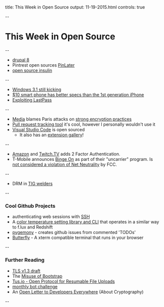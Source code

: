 title: This Week in Open Source
output: 11-19-2015.html
controls: true

--

# This Week in Open Source

--

- [drupal 8](https://www.drupal.org/8)
- Pintrest open sources [PinLater](https://engineering.pinterest.com/blog/open-sourcing-pinlater-asynchronous-job-execution-system)
- [open source insulin](http://www.popsci.com/these-biohackers-are-making-open-source-insulin
  )

--

- [Windows 3.1 still kicking](http://www.zdnet.com/article/a-23-year-old-windows-3-1-system-failure-crashed-paris-airport/)
- [$10 smart phone has better specs than the 1st generation iPhone](http://motherboard.vice.com/read/walmarts-10-smartphone-has-better-specs-than-the-original-iphone)
- [Exploiting LastPass](http://www.martinvigo.com/even-the-lastpass-will-be-stolen-deal-with-it/)

--

- [Media](http://www.nytimes.com/2015/11/17/world/europe/encrypted-messaging-apps-face-new-scrutiny-over-possible-role-in-paris-attacks.html?_r=0) blames Paris attacks on [strong encryption practices](https://www.schneier.com/blog/archives/2015/11/paris_attacks_b.html)
- [Pull request tracking tool](https://hacksboard.com/) it's cool, however I personally wouldn't use it
- [Visual Studio Code](https://code.visualstudio.com/updates#_vs-code-is-open-source) is open sourced
  - It also has an [extension gallery](https://code.visualstudio.com/docs/extensions/overview)!

--

- [Amazon](http://www.wired.com/2015/11/amazon-two-step-authentication/) and [Twitch.TV](http://blog.twitch.tv/2015/11/two-factor-authentication-now-available-on-your-twitch-account/) adds 2 Factor Authentication.
- T-Mobile announces [Binge On](http://www.t-mobile.com/offer/binge-on-streaming-video.html) as part of their "uncarrier" program. Is [not considered a violation of Net Neutrality](http://arstechnica.com/business/2015/11/t-mobiles-data-cap-exemption-for-video-gets-fcc-chairmans-approval/) by FCC.

--

- DRM in [TIG welders](https://boingboing.net/2015/11/17/drm-in-welders.html)

--

### Cool Github Projects

- authenticating web sessions with [SSH](https://github.com/altitude/login-with-ssh)
- A [color temperature setting library and CLI](https://github.com/d4l3k/go-sct) that operates in a similar way to f.lux and Redshift
- [pygemony](https://github.com/GrappigPanda/pygemony) - creates github issues from commented 'TODOs'
- [Butterfly](https://github.com/paradoxxxzero/butterfly) - A xterm compatible terminal that runs in your browser

--

### Further Reading

- [TLS v1.3 draft](https://timtaubert.de/blog/2015/11/more-privacy-less-latency-improved-handshakes-in-tls-13/)
- The [Misuse of Bootstrap](http://10clouds.com/blog/why-you-misuse-bootstrap-and-why-you-should-stop-doing-this/)
- [Tus.io - Open Protocol for Resumable File Uploads](https://news.ycombinator.com/item?id=10591348)
- [monthly bot challenge](https://botwiki.org/monthly-bot-challenge/)
- An [Open Letter to Developers Everywhere](https://gist.github.com/paragonie-scott/e9319254c8ecbad4f227) (About Cryptography)

--
